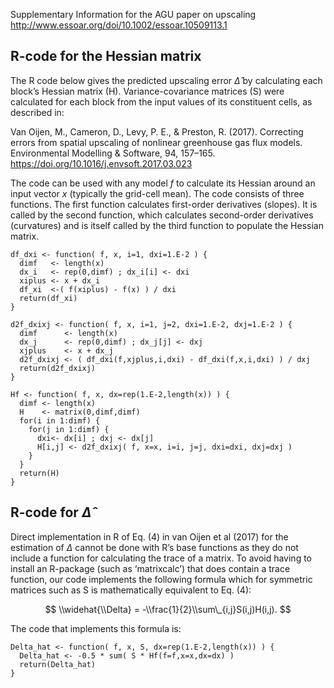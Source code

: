 Supplementary Information for the AGU paper on upscaling
<http://www.essoar.org/doi/10.1002/essoar.10509113.1>

## R-code for the Hessian matrix

The R code below gives the predicted upscaling error *Δ̂* by calculating
each block’s Hessian matrix (H). Variance-covariance matrices (S) were
calculated for each block from the input values of its constituent
cells, as described in:

Van Oijen, M., Cameron, D., Levy, P. E., & Preston, R. (2017).
Correcting errors from spatial upscaling of nonlinear greenhouse gas
flux models. Environmental Modelling & Software, 94, 157–165.
<https://doi.org/10.1016/j.envsoft.2017.03.023>

The code can be used with any model *f* to calculate its Hessian around
an input vector *x* (typically the grid-cell mean). The code consists of
three functions. The first function calculates first-order derivatives
(slopes). It is called by the second function, which calculates
second-order derivatives (curvatures) and is itself called by the third
function to populate the Hessian matrix.

    df_dxi <- function( f, x, i=1, dxi=1.E-2 ) {
      dimf   <- length(x)
      dx_i   <- rep(0,dimf) ; dx_i[i] <- dxi
      xiplus <- x + dx_i
      df_xi  <-( f(xiplus) - f(x) ) / dxi
      return(df_xi)
    }

    d2f_dxixj <- function( f, x, i=1, j=2, dxi=1.E-2, dxj=1.E-2 ) {
      dimf      <- length(x)
      dx_j      <- rep(0,dimf) ; dx_j[j] <- dxj
      xjplus    <- x + dx_j
      d2f_dxixj <- ( df_dxi(f,xjplus,i,dxi) - df_dxi(f,x,i,dxi) ) / dxj
      return(d2f_dxixj)
    }

    Hf <- function( f, x, dx=rep(1.E-2,length(x)) ) {
      dimf <- length(x)
      H    <- matrix(0,dimf,dimf)
      for(i in 1:dimf) {
        for(j in 1:dimf) {
          dxi<- dx[i] ; dxj <- dx[j]
          H[i,j] <- d2f_dxixj( f, x=x, i=i, j=j, dxi=dxi, dxj=dxj )
        }
      }
      return(H)
    }

## R-code for *Δ̂*

Direct implementation in R of Eq. (4) in van Oijen et al (2017) for the
estimation of *Δ* cannot be done with R’s base functions as they do not
include a function for calculating the trace of a matrix. To avoid
having to install an R-package (such as ‘matrixcalc’) that does contain
a trace function, our code implements the following formula which for
symmetric matrices such as S is mathematically equivalent to Eq. (4):

$$ \\widehat{\\Delta} = -\\frac{1}{2}\\sum\_{i,j}S(i,j)H(i,j). $$

The code that implements this formula is:

    Delta_hat <- function( f, x, S, dx=rep(1.E-2,length(x)) ) {
      Delta_hat <- -0.5 * sum( S * Hf(f=f,x=x,dx=dx) )
      return(Delta_hat)
    }

